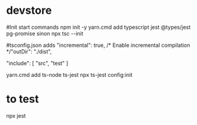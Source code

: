 # devstore
#Init start commands
npm init -y
yarn.cmd add typescript jest @types/jest pg-promise sinon
npx tsc --init

#tsconfig.json adds
 "incremental": true,                              /* Enable incremental compilation */"outDir": "./dist",

  "include": [
    "src",
    "test"
  ]

yarn.cmd add ts-node ts-jest
npx ts-jest config:init
# to test
npx jest
